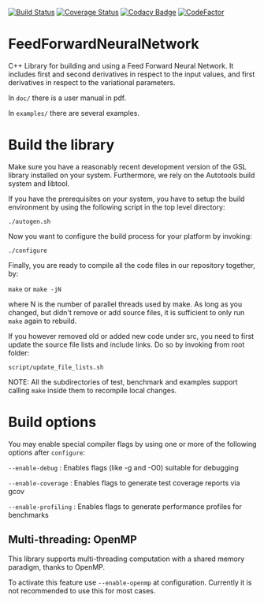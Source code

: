 [![Build Status](https://travis-ci.com/DCM-UPB/FeedForwardNeuralNetwork.svg?branch=master)](https://travis-ci.com/DCM-UPB/FeedForwardNeuralNetwork)
[![Coverage Status](https://coveralls.io/repos/github/DCM-UPB/FeedForwardNeuralNetwork/badge.svg?branch=master)](https://coveralls.io/github/DCM-UPB/FeedForwardNeuralNetwork?branch=master)
[![Codacy Badge](https://api.codacy.com/project/badge/Grade/259f588d9bd44ca88b9e7dce9f83c36b)](https://www.codacy.com/app/DCM-UPB/FeedForwardNeuralNetwork?utm_source=github.com&amp;utm_medium=referral&amp;utm_content=DCM-UPB/FeedForwardNeuralNetwork&amp;utm_campaign=Badge_Grade)
[![CodeFactor](https://www.codefactor.io/repository/github/dcm-upb/feedforwardneuralnetwork/badge)](https://www.codefactor.io/repository/github/dcm-upb/feedforwardneuralnetwork)

# FeedForwardNeuralNetwork

C++ Library for building and using a Feed Forward Neural Network.
It includes first and second derivatives in respect to the input values, and first derivatives in respect to the variational parameters.

In `doc/` there is a user manual in pdf.

In `examples/` there are several examples.



# Build the library

Make sure you have a reasonably recent development version of the GSL library installed on your system. Furthermore, we rely on the Autotools build system and libtool.

If you have the prerequisites on your system, you have to setup the build environment by using the following script in the top level directory:

   `./autogen.sh`

Now you want to configure the build process for your platform by invoking:

   `./configure`

Finally, you are ready to compile all the code files in our repository together, by:

   `make` or `make -jN`

where N is the number of parallel threads used by make. As long as you changed, but didn't remove or add source files, it is sufficient to only run `make` again to rebuild.

If you however removed old or added new code under src, you need to first update the source file lists and include links. Do so by invoking from root folder:

   `script/update_file_lists.sh`

NOTE: All the subdirectories of test, benchmark and examples support calling `make` inside them to recompile local changes.



# Build options

You may enable special compiler flags by using one or more of the following options after `configure`:

   `--enable-debug` : Enables flags (like \-g and \-O0) suitable for debugging

   `--enable-coverage` : Enables flags to generate test coverage reports via gcov

   `--enable-profiling` : Enables flags to generate performance profiles for benchmarks




## Multi-threading: OpenMP

This library supports multi-threading computation with a shared memory paradigm, thanks to OpenMP.

To activate this feature use `--enable-openmp` at configuration. Currently it is not recommended to use this for most cases.
